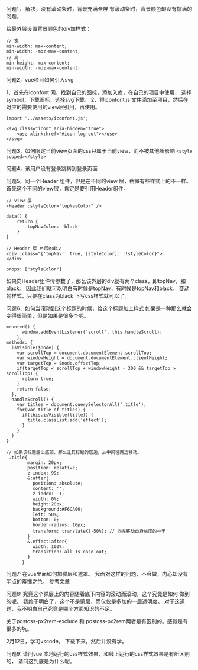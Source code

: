 问题1， 解决，没有滚动条时，背景充满全屏
有滚动条时，背景颜色却没有撑满的问题。

给最外层设置背景颜色的div加样式：
```
// 宽
min-width: max-content;
min-width: -moz-max-content;
// 高
min-height: max-content;
min-width: -moz-max-content;
```

问题2，vue项目如何引入svg

1、首先在iconfont 网，找到自己的图标，添加入库，在自己的项目中使用，
选择symbol，下载图标，选择svg下载。
2、将iconfont.js 文件添加至项目，然后在对应的需要使用的view层引用，再使用。

```
import '../assets/iconfont.js';

<svg class="icon" aria-hidden="true">
    <use xlink:href="#icon-log-out"></use>
</svg>
```


问题3，如何限定当前view页面的css只属于当前view，而不被其他所影响
`<style scoped></style>`

问题4，该用户没有登录跳转到登录页面


问题5，同一个Header 组件，但是在不同的view 层，稍微有些样式上的不一样。
首先这个不同的view层，肯定是要引用Header组件。
```
// view 层
<Header :styleColor="topNavColor" />

data() {
    return {
        topNavColor: 'black'
    }
}
```

```
// Header 层 外层的div
<div :class="{'topNav': true, [styleColor]: !!styleColor}">
</div>

props: ["styleColor"]
```

如果向Header组件传参数了，那么该外层的div就有两个class，即topNav，和black。
因此我们就可以明白有时候是topNav，有时候是topNav和black。
变动的样式，只要在class为black 下写css样式就可以了。

问题6，如何当滚动到这个标题的时候，给这个标题加上样式
如果是一种那么就会变得很简单，但是如果是很多个呢。
```
mounted() {
      window.addEventListener('scroll', this.handleScroll);
    },
methods: {
  isVisible($node) {
    var scrollTop = document.documentElement.scrollTop;
    var windowHeight = document.documentElement.clientHeight;
    var targetTop = $node.offsetTop;
    if(targetTop < scrollTop + windowHeight - 300 && targetTop > scrollTop) {
      return true;
    }
    return false;
  },
  handleScroll() {
    var titles = document.querySelectorAll('.title');
    for(var title of titles) {
      if(this.isVisible(title)) {
        title.classList.add('effect');
      }
    }
  }
}
```

```
// 如果该标题露出底部，那么让其标题的底边，从中间往两边移动。
 .title{  
        margin: 20px;  
        position: relative; 
        z-index: 99;
        &:after{  
          position: absolute;
          content: '';
          z-index: -1;
          width: 0%;
          height:20px;
          background:#F6CA00;
          left: 50%;
          bottom: 0;
          border-radius: 10px;
          transform: translateX(-50%); // 向左移动自身长度的一半  
        }
        &.effect:after{
          width: 100%;
          transition: all 1s ease-out;
        }  
      } 
```

问题7: 在vue里面如何加弹层和遮罩。
我面对这样的问题，不会做，内心却没有半点的羞愧之色。
[参考文章](https://juejin.im/post/5adadba66fb9a07ac859fb38)


问题8: 究竟这个弹层上的内容随着底下内容的滚动而滚动，这个究竟是如何
做到的呢。
我终于明白了，这个不是蒙层，而仅仅是多加的一层透明度。
对于这道题，我不明白自己究竟是哪个方面知识的不足。

关于postcss-px2rem-exclude 和 postcss-px2rem两者是有区别的。感觉是有很多的坑。

2月12日，学习vscode。 下载下来，然后并没有学。

问题9: 请问vue 本地运行的css样式效果，和线上运行的css样式效果是有所区别的，
请问这到底是为什么呢。


